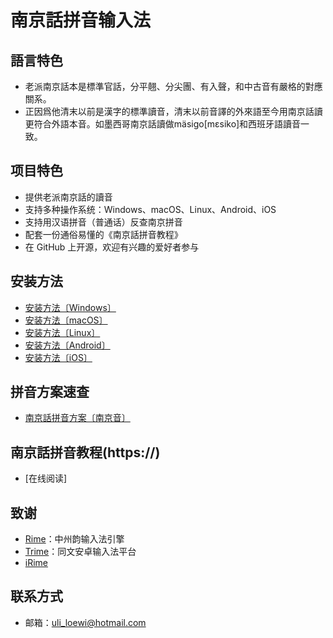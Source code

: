 # 南京話拼音输入法

## 語言特色

- 老派南京話本是標準官話，分平翹、分尖團、有入聲，和中古音有嚴格的對應關系。
- 正因爲他清末以前是漢字的標準讀音，清末以前音譯的外來語至今用南京話讀更符合外語本音。如墨西哥南京話讀做mäsigo[mɛsiko]和西班牙語讀音一致。

## 项目特色

- 提供老派南京話的讀音
- 支持多种操作系统：Windows、macOS、Linux、Android、iOS
- 支持用汉语拼音（普通话）反查南京拼音
- 配套一份通俗易懂的《南京話拼音教程》
- 在 GitHub 上开源，欢迎有兴趣的爱好者参与

## 安装方法

- [安装方法〔Windows〕](https://)
- [安装方法〔macOS〕](https://)
- [安装方法〔Linux〕](https://)
- [安装方法〔Android〕](https://)
- [安装方法〔iOS〕](https://)

## 拼音方案速查

- [南京話拼音方案〔南京音〕](https://)

## 南京話拼音教程(https://)

- [在线阅读]

## 致谢

- [Rime](http://rime.im)：中州韵输入法引擎
- [Trime](https://github.com/osfans/trime)：同文安卓输入法平台
- [iRime](https://github.com/jimmy54/iRime)

## 联系方式

- 邮箱：uli_loewi@hotmail.com
